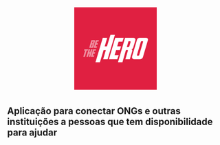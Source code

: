 <h1 align="center">
    <img src="./mobile/assets/icon.png"/>
</h1>


## Aplicação para conectar ONGs e outras instituições a pessoas que tem disponibilidade para ajudar ##

